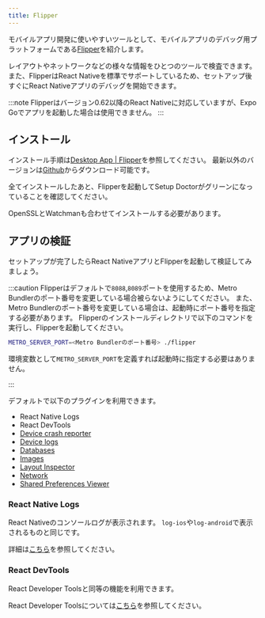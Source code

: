 ```yaml
---
title: Flipper
---
```


モバイルアプリ開発に使いやすいツールとして、モバイルアプリのデバッグ用プラットフォームである[Flipper](https://fbflipper.com/)を紹介します。

レイアウトやネットワークなどの様々な情報をひとつのツールで検査できます。
また、FlipperはReact Nativeを標準でサポートしているため、セットアップ後すぐにReact Nativeアプリのデバッグを開始できます。

:::note
Flipperはバージョン0.62以降のReact Nativeに対応していますが、Expo Goでアプリを起動した場合は使用できません。
:::

## インストール

インストール手順は[Desktop App | Flipper](https://fbflipper.com/docs/getting-started/index)を参照してください。
最新以外のバージョンは[Github](https://github.com/facebook/flipper/releases)からダウンロード可能です。

全てインストールしたあと、Flipperを起動してSetup Doctorがグリーンになっていることを確認してください。

OpenSSLとWatchmanも合わせてインストールする必要があります。

## アプリの検証

セットアップが完了したらReact NativeアプリとFlipperを起動して検証してみましょう。

:::caution
Flipperはデフォルトで`8088`,`8089`ポートを使用するため、Metro Bundlerのポート番号を変更している場合被らないようにしてください。
また、Metro Bundlerのポート番号を変更している場合は、起動時にポート番号を指定する必要があります。
Flipperのインストールディレクトリで以下のコマンドを実行し、Flipperを起動してください。

```bash
METRO_SERVER_PORT=<Metro Bundlerのポート番号> ./flipper
```

環境変数として`METRO_SERVER_PORT`を定義すれば起動時に指定する必要はありません。

:::

デフォルトで以下のプラグインを利用できます。

- React Native Logs
- React DevTools
- [Device crash reporter](https://fbflipper.com/docs/features/crash-reporter-plugin)
- [Device logs](https://fbflipper.com/docs/features/logs-plugin)
- [Databases](https://fbflipper.com/docs/features/databases-plugin)
- [Images](https://fbflipper.com/docs/features/images-plugin)
- [Layout Inspector](https://fbflipper.com/docs/features/layout-plugin)
- [Network](https://fbflipper.com/docs/features/network-plugin)
- [Shared Preferences Viewer](https://fbflipper.com/docs/features/shared-preferences-plugin)

### React Native Logs

React Nativeのコンソールログが表示されます。 `log-ios`や`log-android`で表示されるものと同じです。

詳細は[こちら](https://reactnative.dev/docs/debugging#accessing-console-logs)を参照してください。

### React DevTools

React Developer Toolsと同等の機能を利用できます。

React Developer Toolsについては[こちら](https://reactnative.dev/docs/debugging#react-developer-tools)を参照してください。
